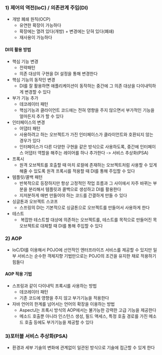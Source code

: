 ### 1) 제어의 역전(IoC) / 의존관계 주입(DI)
- 개방 폐쇄 원칙(OCP)
	- 유연한 확장이 가능하다
	- 확장에는 열려 있다(개방) + 변경에는 닫혀 있다(폐쇄)
	- 재사용이 가능하다
#### DI의 활용 방법
- 핵심 기능 변경
	- 전략패턴
	- 의존 대상의 구현을 DI 설정을 통해 변경한다
- 핵심 기능의 동작인 변경
	- DI를 잘 활용하면 애플리케이션이 동작하는 중간에 그 의존 대상을 다이내믹하게 변경할 수 있다
- 부가 기능 추가
	- 데코레이터 패턴
	- 핵심기능과 클라이언트 코드에는 전혀 영향을 주지 않으면서 부가적인 기능을 얼마든지 추가 할 수 있다
- 인터페이스의 변경
	- 어댑터 패턴
	- 사용하려고 하는 오브젝트가 가진 인터페이스가 클라이언트와 호환되지 않는 경우가 있다
	- 인터페이스가 다른 다양한 구현을 같은 방식으로 사용하도록, 중간에 인터페이스 어댑터 역할을 해주는 레이어를 하나 추가한다 -> 서비스 추상화(PSA)
- 프록시
	- 원격 오브젝트를 호출할 때 마치 로컬에 존재하는 오브젝트처럼 사용할 수 있게 해줄 수 있도록 원격 프록시를 적용할 때 DI를 통해 주입할 수 있다
- 템플릿/콜백 패턴
	- 반복적으로 등장하지만 항상 고정적인 작업 흐름과 그 사이에서 자주 바뀌는 부분을 분리해서 템플릿과 콜백으로 생성하고 DI를 활용한다
	- 지저분하게 매번 만들어야 하는 코드를 간결하게 만들 수 있다
- 싱글톤과 오브젝트 스코프
	- 스프링의 DI는 기본적으로 싱글톤으로 오브젝트를 만들어서 사용하게 한다
- 테스트
	-  복잡한 테스트할 대상에 의존하는 오브젝트를, 테스트를 목적으로 만들어진 목 오브젝트로 대체할 때 DI를 통해 주입할 수 있다

### 2) AOP
- IoC/DI를 이용해서 POJO에 선언적인 엔터프라이즈 서비스를 제공할 수 있지만 일부 서비스는 순수한 객체지향 기법만으로는 POJO의 조건을 유지한 채로 적용하기 힘들다
#### AOP 적용 기법
- 스프링과 같이 다이내믹 프록시를 사용하는 방법
	- 데코레이터 패턴
	- 기존 코드에 영향을 주지 않고 부가기능을 적용한다
- 자바 언어의 한계를 넘어서는 언어의 확장을 이용하는 방법
	- AspectJ는 프록시 방식의 AOP에서는 불가능한 강력한 고급 기능을 제공한다
	- 메소드 호출뿐 아니라 인스턴스 생성, 필드 액세스, 특정 호출 경로를 가진 메소드 호출 등에도 부가기능을 제공할 수 있다

### 3)포터블 서비스 추상화(PSA)
- 환경과 세부 기술의 변화에 관계없이 일관된 방식으로 기술에 접근할 수 있게 한다